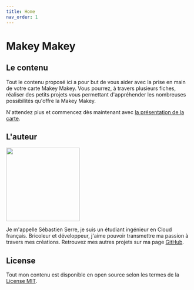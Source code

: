 ```yaml
---
title: Home
nav_order: 1
---
```


# Makey Makey

## Le contenu

Tout le contenu proposé ici a pour but de vous aider avec la prise en main de votre carte Makey Makey. Vous pourrez, à travers plusieurs fiches, réaliser des petits projets vous permettant d'appréhender les nombreuses possibilités qu'offre la Makey Makey.

N'attendez plus et commencez dès maintenant avec [la présentation de la carte](https://serresebastien.github.io/Makey-Makey/docs/presentation-de-la-carte.html).

## L'auteur

<img src="https://scontent-cdt1-1.xx.fbcdn.net/v/t1.0-9/47141766_2202391933104753_7331164498851528704_n.jpg?_nc_cat=108&_nc_ht=scontent-cdt1-1.xx&oh=876667b17b183c3401ef1014d649be7d&oe=5CD7E1F3" width="200px">

Je m'appelle Sébastien Serre, je suis un étudiant ingénieur en Cloud français. Bricoleur et développeur, j'aime pouvoir transmettre ma passion à travers mes créations. Retrouvez mes autres projets sur ma page [GitHub](https://github.com/serresebastien).

## License

Tout mon contenu est disponible en open source selon les termes de la [License MIT](http://opensource.org/licenses/MIT).
